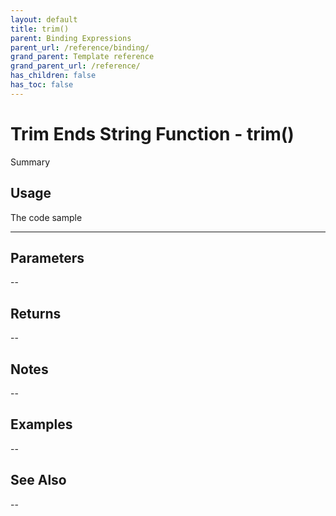```yaml
---
layout: default
title: trim()
parent: Binding Expressions
parent_url: /reference/binding/
grand_parent: Template reference
grand_parent_url: /reference/
has_children: false
has_toc: false
---
```


# Trim Ends String Function - trim()

Summary

## Usage

 The code sample

---

## Parameters

--

## Returns 

--

## Notes


-- 

## Examples


--


## See Also


--

